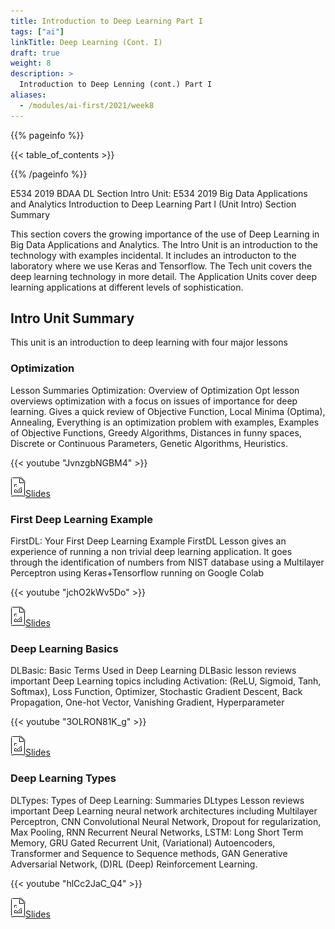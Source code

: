```yaml
---
title: Introduction to Deep Learning Part I
tags: ["ai"]
linkTitle: Deep Learning (Cont. I)
draft: true
weight: 8
description: >
  Introduction to Deep Lenning (cont.) Part I
aliases:
  - /modules/ai-first/2021/week8
---
```


{{% pageinfo %}}

{{< table_of_contents >}}

{{% /pageinfo %}}

E534 2019 BDAA DL Section Intro Unit: E534 2019 Big Data Applications
and Analytics Introduction to Deep Learning Part I (Unit Intro) Section
Summary

This section covers the growing importance of the use of Deep Learning 
in Big Data Applications and Analytics. The Intro Unit is an
introduction to the technology with examples incidental. It includes an
introducton to the laboratory where we use Keras and Tensorflow. The
Tech unit covers the deep learning technology in more detail. The
Application Units cover deep learning applications at different levels
of sophistication.

## Intro Unit Summary

This unit is an introduction to deep learning with four major lessons

### Optimization

Lesson Summaries Optimization: Overview of Optimization Opt lesson
overviews optimization with a focus on issues of importance for deep
learning. Gives a quick review of Objective Function, Local Minima
(Optima), Annealing, Everything is an optimization problem with
examples, Examples of Objective Functions, Greedy Algorithms, Distances
in funny spaces, Discrete or Continuous Parameters, Genetic Algorithms,
Heuristics.

{{< youtube "JvnzgbNGBM4" >}}

[![Image](/images/presentation.png)Slides](https://drive.google.com/open?id=1t6LcpCGwWxfrIvys-zJQWNq-yeu9oju2)


### First Deep Learning Example

FirstDL: Your First Deep Learning Example FirstDL Lesson gives an
experience of running a non trivial deep learning application. It goes
through the identification of numbers from NIST database using a
Multilayer Perceptron using Keras+Tensorflow running on Google Colab

{{< youtube "jchO2kWv5Do" >}}

[![Image](/images/presentation.png)Slides](https://drive.google.com/open?id=1SCkRn2TLqQekAZoPM4hg8V884DqgQxOn)

### Deep Learning Basics

DLBasic: Basic Terms Used in Deep Learning DLBasic lesson reviews
important Deep Learning topics including Activation: (ReLU, Sigmoid,
Tanh, Softmax), Loss Function, Optimizer, Stochastic Gradient Descent,
Back Propagation, One-hot Vector, Vanishing Gradient, Hyperparameter

{{< youtube "3OLRON81K_g" >}}

[![Image](/images/presentation.png)Slides](https://drive.google.com/open?id=1PJ_aVc-Na8ZFdgmH02s3Wod7FOjGIdoS)

### Deep Learning Types

DLTypes: Types of Deep Learning: Summaries DLtypes Lesson reviews
important Deep Learning neural network architectures including
Multilayer Perceptron, CNN Convolutional Neural Network, Dropout for
regularization, Max Pooling, RNN Recurrent Neural Networks, LSTM: Long
Short Term Memory, GRU Gated Recurrent Unit, (Variational) Autoencoders,
Transformer and Sequence to Sequence methods, GAN Generative Adversarial
Network, (D)RL (Deep) Reinforcement Learning.

{{< youtube "hlCc2JaC_Q4" >}}

[![Image](/images/presentation.png)Slides](https://drive.google.com/open?id=1tEPdWN9vPn2gxONwFrEPkvm8YmsGVGd_)
